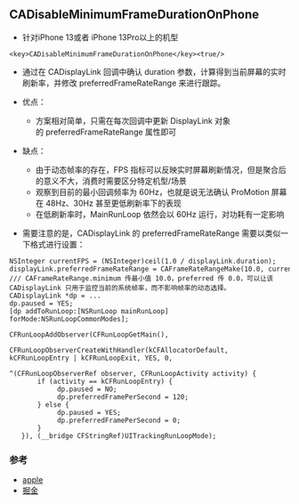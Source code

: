 ## CADisableMinimumFrameDurationOnPhone
- 针对iPhone 13或者 iPhone 13Pro以上的机型
 ```info.plist
 <key>CADisableMinimumFrameDurationOnPhone</key><true/>
 ```
 
- 通过在 CADisplayLink 回调中确认 duration 参数，计算得到当前屏幕的实时刷新率，并修改 preferredFrameRateRange 来进行跟踪。
- 优点：
  - 方案相对简单，只需在每次回调中更新 DisplayLink 对象的 preferredFrameRateRange 属性即可
- 缺点：
    - 由于动态帧率的存在，FPS 指标可以反映实时屏幕刷新情况，但是聚合后的意义不大，消费时需要区分特定机型/场景
    - 观察到目前的最小回调频率为 60Hz，也就是说无法确认 ProMotion 屏幕在 48Hz、30Hz 甚至更低刷新率下的表现
    - 在低刷新率时，MainRunLoop 依然会以 60Hz 运行，对功耗有一定影响

- 需要注意的是，CADisplayLink 的 preferredFrameRateRange 需要以类似一下格式进行设置：
 ```objc
 NSInteger currentFPS = (NSInteger)ceil(1.0 / displayLink.duration);
 displayLink.preferredFrameRateRange = CAFrameRateRangeMake(10.0, currentFPS, 0.0);
 /// CAFrameRateRange.minimum 传最小值 10.0，preferred 传 0.0，可以让该 CADisplayLink 只用于监控当前的系统帧率，而不影响帧率的动态选择。
 CADisplayLink *dp = ...
dp.paused = YES;
[dp addToRunLoop:[NSRunLoop mainRunLoop] forMode:NSRunLoopCommonModes];

CFRunLoopAddObserver(CFRunLoopGetMain(),
                         CFRunLoopObserverCreateWithHandler(kCFAllocatorDefault, kCFRunLoopEntry | kCFRunLoopExit, YES, 0,
                                                            ^(CFRunLoopObserverRef observer, CFRunLoopActivity activity) {
        if (activity == kCFRunLoopEntry) {
             dp.paused = NO;
             dp.preferredFramePerSecond = 120;
        } else {
             dp.paused = YES;
             dp.preferredFramePerSecond = 0;
        }
    }), (__bridge CFStringRef)UITrackingRunLoopMode);
 ```

### 参考
- [apple](https://developer.apple.com/documentation/quartzcore/optimizing_promotion_refresh_rates_for_iphone_13_pro_and_ipad_pro)
- [掘金](https://juejin.cn/post/7074759817738321956#heading-30)
